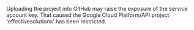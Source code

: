 Uploading the project into GitHub may raise the exposure of the service account key. That caused the Google Cloud Platform/API project 'effectivesolutions' has been restricted. 
